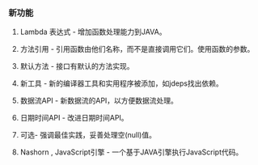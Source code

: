 ### 新功能

1. Lambda 表达式 - 增加函数处理能力到JAVA。

2. 方法引用 - 引用函数由他们名称，而不是直接调用它们。使用函数的参数。

3. 默认方法 - 接口有默认的方法实现。

4. 新工具 - 新的编译器工具和实用程序被添加，如jdeps找出依赖。

5. 数据流API - 新数据流的API，以方便数据流处理。

6. 日期时间API - 改进日期时间API。

7. 可选- 强调最佳实践，妥善处理空(null)值。

8. Nashorn , JavaScript引擎 - 一个基于JAVA引擎执行JavaScript代码。